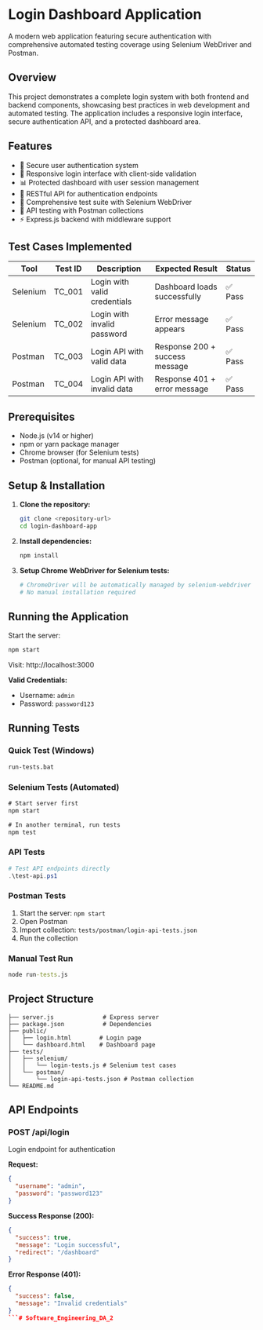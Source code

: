 # Login Dashboard Application

A modern web application featuring secure authentication with comprehensive automated testing coverage using Selenium WebDriver and Postman.

## Overview

This project demonstrates a complete login system with both frontend and backend components, showcasing best practices in web development and automated testing. The application includes a responsive login interface, secure authentication API, and a protected dashboard area.

## Features

- 🔐 Secure user authentication system
- 🎨 Responsive login interface with client-side validation
- 📊 Protected dashboard with user session management
- 🔄 RESTful API for authentication endpoints
- 🧪 Comprehensive test suite with Selenium WebDriver
- 📡 API testing with Postman collections
- ⚡ Express.js backend with middleware support

## Test Cases Implemented

| Tool | Test ID | Description | Expected Result | Status |
|------|---------|-------------|-----------------|--------|
| Selenium | TC_001 | Login with valid credentials | Dashboard loads successfully | ✅ Pass |
| Selenium | TC_002 | Login with invalid password | Error message appears | ✅ Pass |
| Postman | TC_003 | Login API with valid data | Response 200 + success message | ✅ Pass |
| Postman | TC_004 | Login API with invalid data | Response 401 + error message | ✅ Pass |

## Prerequisites

- Node.js (v14 or higher)
- npm or yarn package manager
- Chrome browser (for Selenium tests)
- Postman (optional, for manual API testing)

## Setup & Installation

1. **Clone the repository:**
   ```bash
   git clone <repository-url>
   cd login-dashboard-app
   ```

2. **Install dependencies:**
   ```bash
   npm install
   ```

3. **Setup Chrome WebDriver for Selenium tests:**
   ```bash
   # ChromeDriver will be automatically managed by selenium-webdriver
   # No manual installation required
   ```

## Running the Application

Start the server:
```bash
npm start
```

Visit: http://localhost:3000

**Valid Credentials:**
- Username: `admin`
- Password: `password123`

## Running Tests

### Quick Test (Windows)
```cmd
run-tests.bat
```

### Selenium Tests (Automated)
```cmd
# Start server first
npm start

# In another terminal, run tests
npm test
```

### API Tests
```powershell
# Test API endpoints directly
.\test-api.ps1
```

### Postman Tests
1. Start the server: `npm start`
2. Open Postman
3. Import collection: `tests/postman/login-api-tests.json`
4. Run the collection

### Manual Test Run
```cmd
node run-tests.js
```

## Project Structure
```
├── server.js              # Express server
├── package.json           # Dependencies
├── public/
│   ├── login.html        # Login page
│   └── dashboard.html    # Dashboard page
├── tests/
│   ├── selenium/
│   │   └── login-tests.js # Selenium test cases
│   └── postman/
│       └── login-api-tests.json # Postman collection
└── README.md
```

## API Endpoints

### POST /api/login
Login endpoint for authentication

**Request:**
```json
{
  "username": "admin",
  "password": "password123"
}
```

**Success Response (200):**
```json
{
  "success": true,
  "message": "Login successful",
  "redirect": "/dashboard"
}
```

**Error Response (401):**
```json
{
  "success": false,
  "message": "Invalid credentials"
}
```#   S o f t w a r e _ E n g i n e e r i n g _ D A _ 2 
 
 